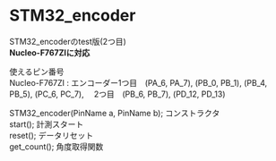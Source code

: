 # STM32_encoder  
STM32_encoderのtest版(2つ目)  
**Nucleo-F767ZIに対応**  
  
使えるピン番号  
Nucleo-F767ZI : 
エンコーダー1つ目　(PA_6, PA_7), (PB_0, PB_1), (PB_4, PB_5), (PC_6, PC_7), 
          　2つ目　(PB_6, PB_7), (PD_12, PD_13)  

STM32_encoder(PinName a, PinName b);        コンストラクタ  
start();                                    計測スタート  
reset();                                    データリセット  
get_count();                                角度取得関数  
